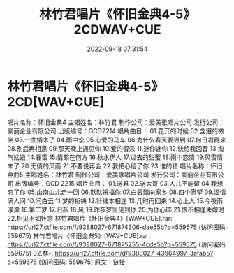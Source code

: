 ﻿---
title: 林竹君唱片《怀旧金典4-5》2CDWAV+CUE
date: 2022-09-18 07:31:54
categories: WAV车载音乐、镜像
tags: 华语中文
---
# 林竹君唱片《怀旧金典4-5》2CD[WAV+CUE]

唱片名称：怀旧金典4
主唱姓名：林竹君
制作公司：爱美歌唱片公司
发行公司：豪丽企业有限公司
出版编号：GCD2214
唱片曲目：
01.花开的时候
02.含泪的微笑
03.一曲情未了
04.雨中恋
05.心爱的马车
06.为什么春天要迟到
07.何日君再来
08.别后再相逢
09.那天晚上遇见你
10.爱的留恋
11.迷你迷你
12.快给我回音
13.淘气姑娘
14.春雷
15.情郎在何方
16.秋水伊人
17.过去的甜蜜
18.雨中恋情
19.风雪情未了
20.无情的风雨
21.不要说再会
22.我把心给了你
23.谁的错
唱片名称：怀旧金曲5
主唱姓名：林竹君
制作公司：爱美歌唱片公司
发行公司：豪丽企业有限公司
出版编号：GCD 2215
唱片曲目：
01.送君
02.送大哥
03.人儿不能留
04.我想忘了你
05.山南山北走一回
06.默默祝福你
07.白云飘向家乡
08.四个愿望
09.温情满人间
10.问白云
11.梦的祈祷
12.针线本相连
13.几时再回来
14.心上人
15.今夜雨濛濛
16.第二梦
17.归燕
18.风
19.昨夜梦里见到你
20.为你心碎
21.恨不相逢未嫁时
22.相见不如怀念
林竹君唱片《怀旧金典4》[WAV+CUE].rar: https://url27.ctfile.com/f/9388027-671874306-dae55b?p=559675
(访问密码: 559675)
林竹君唱片《怀旧金典5》[WAV+CUE].rar: https://url27.ctfile.com/f/9388027-671875255-4cde5b?p=559675
(访问密码: 559675)
02.林-: https://url27.ctfile.com/d/9388027-43964997-3afab5?p=559675
(访问密码: 559675)
原文：[链接](https://blog.sina.com.cn/s/blog_1647c7e7601030zgp.html)